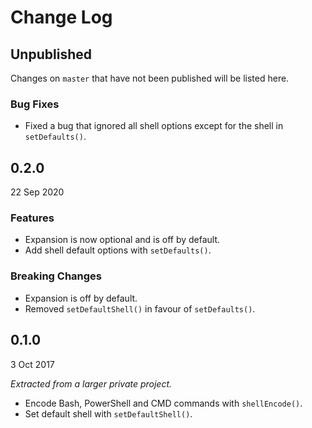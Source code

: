 # Change Log

## Unpublished

Changes on `master` that have not been published will be listed here.

### Bug Fixes

- Fixed a bug that ignored all shell options except for the shell in `setDefaults()`.

## 0.2.0
22 Sep 2020

### Features

- Expansion is now optional and is off by default.
- Add shell default options with `setDefaults()`.

### Breaking Changes

- Expansion is off by default.
- Removed `setDefaultShell()` in favour of `setDefaults()`.

## 0.1.0
3 Oct 2017

*Extracted from a larger private project.*

- Encode Bash, PowerShell and CMD commands with `shellEncode()`.
- Set default shell with `setDefaultShell()`.
